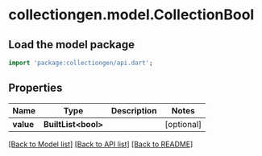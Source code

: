 # collectiongen.model.CollectionBool

## Load the model package
```dart
import 'package:collectiongen/api.dart';
```

## Properties
Name | Type | Description | Notes
------------ | ------------- | ------------- | -------------
**value** | **BuiltList&lt;bool&gt;** |  | [optional] 

[[Back to Model list]](../README.md#documentation-for-models) [[Back to API list]](../README.md#documentation-for-api-endpoints) [[Back to README]](../README.md)


